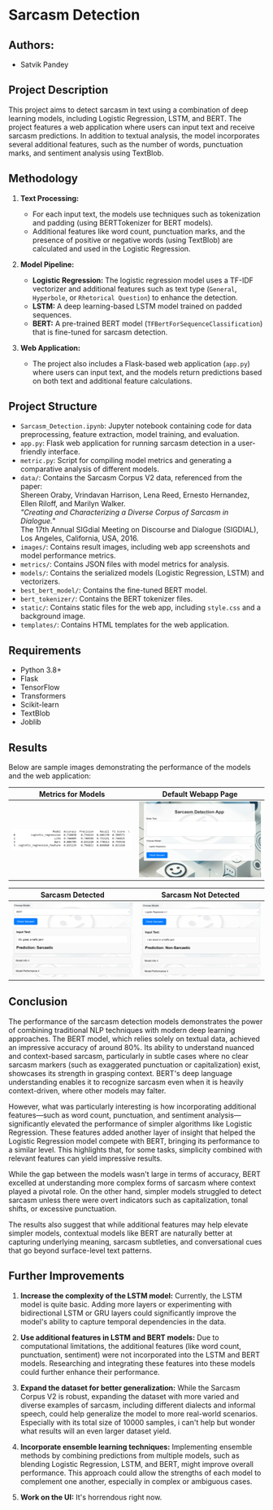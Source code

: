 # Sarcasm Detection

## Authors:
- Satvik Pandey

## Project Description
This project aims to detect sarcasm in text using a combination of deep learning models, including Logistic Regression, LSTM, and BERT. The project features a web application where users can input text and receive sarcasm predictions. In addition to textual analysis, the model incorporates several additional features, such as the number of words, punctuation marks, and sentiment analysis using TextBlob.

## Methodology
1. **Text Processing:** 
   - For each input text, the models use techniques such as tokenization and padding (using BERTTokenizer for BERT models).
   - Additional features like word count, punctuation marks, and the presence of positive or negative words (using TextBlob) are calculated and used in the Logistic Regression.
   
2. **Model Pipeline:**
   - **Logistic Regression:** The logistic regression model uses a TF-IDF vectorizer and additional features such as text type (`General`, `Hyperbole`, or `Rhetorical Question`) to enhance the detection.
   - **LSTM:** A deep learning-based LSTM model trained on padded sequences.
   - **BERT:** A pre-trained BERT model (`TFBertForSequenceClassification`) that is fine-tuned for sarcasm detection.

3. **Web Application:**
   - The project also includes a Flask-based web application (`app.py`) where users can input text, and the models return predictions based on both text and additional feature calculations.

## Project Structure
- `Sarcasm_Detection.ipynb`: Jupyter notebook containing code for data preprocessing, feature extraction, model training, and evaluation.
- `app.py`: Flask web application for running sarcasm detection in a user-friendly interface.
- `metric.py`: Script for compiling model metrics and generating a comparative analysis of different models.
- `data/`: Contains the Sarcasm Corpus V2 data, referenced from the paper:  
  Shereen Oraby, Vrindavan Harrison, Lena Reed, Ernesto Hernandez, Ellen Riloff, and Marilyn Walker.  
  _"Creating and Characterizing a Diverse Corpus of Sarcasm in Dialogue."_  
  The 17th Annual SIGdial Meeting on Discourse and Dialogue (SIGDIAL), Los Angeles, California, USA, 2016.
- `images/`: Contains result images, including web app screenshots and model performance metrics.
- `metrics/`: Contains JSON files with model metrics for analysis.
- `models/`: Contains the serialized models (Logistic Regression, LSTM) and vectorizers.
- `best_bert_model/`: Contains the fine-tuned BERT model.
- `bert_tokenizer/`: Contains the BERT tokenizer files.
- `static/`: Contains static files for the web app, including `style.css` and a background image.
- `templates/`: Contains HTML templates for the web application.

## Requirements
- Python 3.8+
- Flask
- TensorFlow
- Transformers
- Scikit-learn
- TextBlob
- Joblib

## Results
Below are sample images demonstrating the performance of the models and the web application:

| Metrics for Models | Default Webapp Page |
| -------------- | --------------- |
| ![Metrics](images/Metrics_df.png) | ![Default Webapp](images/Default_home.png) |

| Sarcasm Detected | Sarcasm Not Detected |
| ------------------- | ---------- |
| ![Sarcasm](images/sarcasm.png) | ![Non Sarcasm](images/non_sarcasm.png)

## Conclusion
The performance of the sarcasm detection models demonstrates the power of combining traditional NLP techniques with modern deep learning approaches. The BERT model, which relies solely on textual data, achieved an impressive accuracy of around 80%. Its ability to understand nuanced and context-based sarcasm, particularly in subtle cases where no clear sarcasm markers (such as exaggerated punctuation or capitalization) exist, showcases its strength in grasping context. BERT's deep language understanding enables it to recognize sarcasm even when it is heavily context-driven, where other models may falter.

However, what was particularly interesting is how incorporating additional features—such as word count, punctuation, and sentiment analysis—significantly elevated the performance of simpler algorithms like Logistic Regression. These features added another layer of insight that helped the Logistic Regression model compete with BERT, bringing its performance to a similar level. This highlights that, for some tasks, simplicity combined with relevant features can yield impressive results.

While the gap between the models wasn't large in terms of accuracy, BERT excelled at understanding more complex forms of sarcasm where context played a pivotal role. On the other hand, simpler models struggled to detect sarcasm unless there were overt indicators such as capitalization, tonal shifts, or excessive punctuation.

The results also suggest that while additional features may help elevate simpler models, contextual models like BERT are naturally better at capturing underlying meaning, sarcasm subtleties, and conversational cues that go beyond surface-level text patterns.

## Further Improvements
1. **Increase the complexity of the LSTM model:** Currently, the LSTM model is quite basic. Adding more layers or experimenting with bidirectional LSTM or GRU layers could significantly improve the model's ability to capture temporal dependencies in the data.

2. **Use additional features in LSTM and BERT models:** Due to computational limitations, the additional features (like word count, punctuation, sentiment) were not incorporated into the LSTM and BERT models. Researching and integrating these features into these models could further enhance their performance.

3. **Expand the dataset for better generalization:** While the Sarcasm Corpus V2 is robust, expanding the dataset with more varied and diverse examples of sarcasm, including different dialects and informal speech, could help generalize the model to more real-world scenarios. Especially with its total size of 10000 samples, i can't help but wonder what results will an even larger dataset yield.

4. **Incorporate ensemble learning techniques:** Implementing ensemble methods by combining predictions from multiple models, such as blending Logistic Regression, LSTM, and BERT, might improve overall performance. This approach could allow the strengths of each model to complement one another, especially in complex or ambiguous cases.

5. **Work on the UI:** It's horrendous right now.

